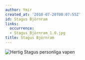 ```yaml
---
author: Ymir
created_at: '2010-07-20T00:07:55Z'
id: Stagus Björnram
links:
  occurrence:
  - Stagus_Björnram_1.0.jpg
title: Stagus Björnram
---
```


![Hertig Stagus personliga vapen]

  [Hertig Stagus personliga vapen]: Stagus_Björnram_1.0.jpg "Hertig Stagus personliga vapen"